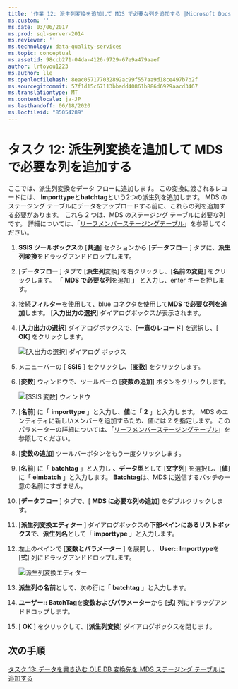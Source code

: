 ```yaml
---
title: '作業 12: 派生列変換を追加して MDS で必要な列を追加する |Microsoft Docs'
ms.custom: ''
ms.date: 03/06/2017
ms.prod: sql-server-2014
ms.reviewer: ''
ms.technology: data-quality-services
ms.topic: conceptual
ms.assetid: 98ccb271-04da-4126-9729-67e9a479aaef
author: lrtoyou1223
ms.author: lle
ms.openlocfilehash: 8eac057177032892ac99f557aa9d18ce497b7b2f
ms.sourcegitcommit: 57f1d15c67113bbadd40861b886d6929aacd3467
ms.translationtype: MT
ms.contentlocale: ja-JP
ms.lasthandoff: 06/18/2020
ms.locfileid: "85054289"
---
```

# <a name="task-12-adding-derived-column-transform-to-add-columns-required-by-mds"></a>タスク 12: 派生列変換を追加して MDS で必要な列を追加する
  ここでは、派生列変換をデータ フローに追加します。 この変換に渡されるレコードには、 **Importtype**と**batchtag**という2つの派生列を追加します。 MDS のステージング テーブルにデータをアップロードする前に、これらの列を追加する必要があります。 これら 2 つは、MDS のステージング テーブルに必要な列です。 詳細については、「[リーフメンバーステージングテーブル](../master-data-services/leaf-member-staging-table-master-data-services.md)」を参照してください。  
  
1.  **SSIS ツールボックス**の [**共通**] セクションから [**データフロー** ] タブに、**派生列変換**をドラッグアンドドロップします。  
  
2.  [**データフロー** ] タブで [**派生列**変換] を右クリックし、[**名前の変更**] をクリックします。 「 **MDS で必要な列**を追加 **」** と入力し、enter キーを押します。  
  
3.  接続**フィルター**を使用して、blue コネクタを使用して**MDS で必要な列を追加**します。 [**入力出力の選択**] ダイアログボックスが表示されます。  
  
4.  [**入力出力の選択**] ダイアログボックスで、[**一意のレコード**] を選択し、[ **OK**] をクリックします。  
  
     ![[入出力の選択] ダイアログ ボックス](../../2014/tutorials/media/et-addingdcttoaddcolumnsrequiredbymds-01.jpg "[入出力の選択] ダイアログ ボックス")  
  
5.  メニューバーの [ **SSIS** ] をクリックし、[**変数**] をクリックします。  
  
6.  [**変数**] ウィンドウで、ツールバーの [**変数の追加**] ボタンをクリックします。  
  
     ![[SSIS 変数] ウィンドウ](../../2014/tutorials/media/et-addingdcttoaddcolumnsrequiredbymds-02.jpg "[SSIS 変数] ウィンドウ")  
  
7.  [**名前**] に「 **importtype** 」と入力し、**値**に「 **2** 」と入力します。 MDS のエンティティに新しいメンバーを追加するため、値には 2 を指定します。 このパラメーターの詳細については、「[リーフメンバーステージングテーブル](../master-data-services/leaf-member-staging-table-master-data-services.md)」を参照してください。  
  
8.  [**変数の追加**] ツールバーボタンをもう一度クリックします。  
  
9. [**名前**] に「 **batchtag** 」と入力し **、データ型**として [**文字列**] を選択し、[**値**] に「 **eimbatch** 」と入力します。 **Batchtag**は、MDS に送信するバッチの一意の名前にすぎません。  
  
10. [**データフロー** ] タブで、[ **MDS に必要な列の追加**] をダブルクリックします。  
  
11. [**派生列変換エディター** ] ダイアログボックスの**下部ペインにあるリストボックス**で、**派生列名**として「 **importtype** 」と入力します。  
  
12. 左上のペインで [**変数とパラメーター** ] を展開し、 **User:: Importtype**を [**式**] 列にドラッグアンドドロップします。  
  
     ![派生列変換エディター](../../2014/tutorials/media/et-addingdcttoaddcolumnsrequiredbymds-03.jpg "派生列変換エディター")  
  
13. **派生列の名前**として、次の行に「 **batchtag** 」と入力します。  
  
14. **ユーザー:: BatchTag**を**変数およびパラメーター**から [**式**] 列にドラッグアンドドロップします。  
  
15. [ **OK** ] をクリックして、[**派生列変換**] ダイアログボックスを閉じます。  
  
## <a name="next-step"></a>次の手順  
 [タスク 13: データを書き込む OLE DB 変換先を MDS ステージング テーブルに追加する](../../2014/tutorials/task-13-adding-ole-db-destination-to-write-data-to-mds-staging-table.md)  
  
  
